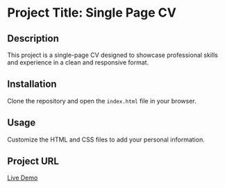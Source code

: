 # Project Title: Single Page CV

## Description
This project is a single-page CV designed to showcase professional skills and experience in a clean and responsive format.

## Installation
Clone the repository and open the `index.html` file in your browser.

## Usage
Customize the HTML and CSS files to add your personal information.

## Project URL
[Live Demo](https://vandana-sahoo.github.io/Roadmap.sh_frontend_Projects/Single%20page%20CV/)

